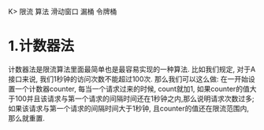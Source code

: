K> 限流 算法 滑动窗口 漏桶 令牌桶

# 1.计数器法

计数器法是限流算法里面最简单也是最容易实现的一种算法. 比如我们规定, 对于A接口来说, 我们1秒钟的访问次数不能超过100次. 那么我们可以这么做: 在一开始设置一个计数器counter, 每当一个请求过来的时候, count就加1, 如果counter的值大于100并且该请求与第一个请求的间隔时间还在1秒钟之内,那么说明请求次数过多; 如果该请求与第一个请求的间隔时间大于1秒钟, 且counter的值还在限流范围内, 那么就重置. 

